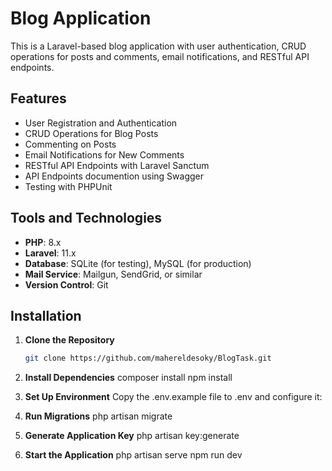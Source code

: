 # Blog Application

This is a Laravel-based blog application with user authentication, CRUD operations for posts and comments, email notifications, and RESTful API endpoints.

## Features

- User Registration and Authentication
- CRUD Operations for Blog Posts
- Commenting on Posts
- Email Notifications for New Comments
- RESTful API Endpoints with Laravel Sanctum
- API Endpoints documention using Swagger
- Testing with PHPUnit

## Tools and Technologies

- **PHP**: 8.x
- **Laravel**: 11.x
- **Database**: SQLite (for testing), MySQL (for production)
- **Mail Service**: Mailgun, SendGrid, or similar
- **Version Control**: Git

## Installation

1. **Clone the Repository**
   ```bash
   git clone https://github.com/mahereldesoky/BlogTask.git

2. **Install Dependencies**
composer install
npm install


3. **Set Up Environment**
Copy the .env.example file to .env and configure it:

4. **Run Migrations**
php artisan migrate

5. **Generate Application Key**
php artisan key:generate


6. **Start the Application**
php artisan serve
npm run dev


